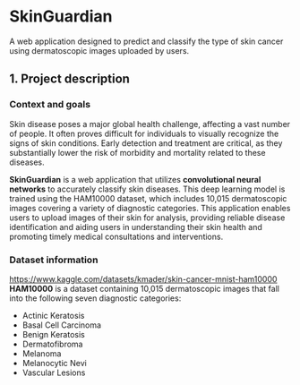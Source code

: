# SkinGuardian
 A web application designed to predict and classify the type of skin cancer using dermatoscopic images uploaded by users.

## 1. Project description
### Context and goals
Skin disease poses a major global health challenge, affecting a vast number of people. It often proves difficult for individuals to visually recognize the signs of skin conditions. Early detection and treatment are critical, as they substantially lower the risk of morbidity and mortality related to these diseases.

**SkinGuardian** is a web application that utilizes **convolutional neural networks** to accurately classify skin diseases. This deep learning model is trained using the HAM10000 dataset, which includes 10,015 dermatoscopic images covering a variety of diagnostic categories. This application enables users to upload images of their skin for analysis, providing reliable disease identification and aiding users in understanding their skin health and promoting timely medical consultations and interventions.

### Dataset information
https://www.kaggle.com/datasets/kmader/skin-cancer-mnist-ham10000 <br>
**HAM10000** is a dataset containing 10,015 dermatoscopic images that fall into the following seven diagnostic categories:
- Actinic Keratosis
- Basal Cell Carcinoma
- Benign Keratosis
- Dermatofibroma
- Melanoma
- Melanocytic Nevi
- Vascular Lesions
